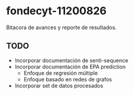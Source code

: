 # fondecyt-11200826
Bitacora de avances y reporte de resultados.

## TODO

- Incorporar documentación de senti-sequence
- Incorporar documentación de EPA prediction
  - Enfoque de regresión múltiple
  - Enfoque basado en redes de grafos
- Incorporar set de datos procesados
